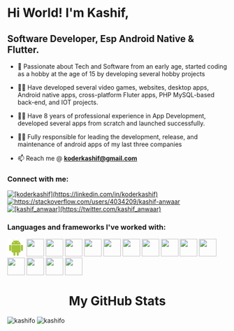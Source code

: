 # Hi World! I'm Kashif,
## Software Developer, Esp Android Native & Flutter.

- 🌱 Passionate about Tech and Software from an early age, started coding as a hobby at the age of 15 by developing several hobby projects

- 👨‍💻 Have developed several video games, websites, desktop apps, Android native apps, cross-platform Fluter apps, PHP MySQL-based back-end, and IOT projects.

- 👨‍💻 Have 8 years of professional experience in App Development, developed several apps from scratch and launched successfully.

- 👨‍💻 Fully responsible for leading the development, release, and maintenance of android apps of my last three companies

- 📫 Reach me @ **koderkashif@gmail.com**

<h3 align="left">Connect with me:</h3>
<p align="left">

<a href="https://linkedin.com/in/koderkashif" target="blank">
   <img src="https://cdn.jsdelivr.net/gh/devicons/devicon/icons/linkedin/linkedin-original.svg" alt="[koderkashif](https://linkedin.com/in/koderkashif)" height="40" width="40" />
</a>

<a href="https://stackoverflow.com/users/4034209/kashif-anwaar" target="blank">
   <img src="https://www.cdnlogo.com/logos/s/63/stack-overflow.svg" alt="https://stackoverflow.com/users/4034209/kashif-anwaar" height="40" width="40" />
</a>

<a href="https://twitter.com/kashif_anwaar" target="blank">
   <img src="https://cdn.jsdelivr.net/gh/devicons/devicon/icons/twitter/twitter-original.svg" alt="[kashif_anwaar](https://twitter.com/kashif_anwaar)" height="40" width="40" />
</a>

</p>

<h3 align="left">Languages and frameworks I've worked with:</h3>
<p align="left"> 
  <img src="https://raw.githubusercontent.com/devicons/devicon/master/icons/android/android-original.svg" alt="android" width="40" height="40" />
<img src="https://cdn.jsdelivr.net/gh/devicons/devicon/icons/flutter/flutter-original.svg" width="40" height="40" />
<img src="https://cdn.jsdelivr.net/gh/devicons/devicon/icons/java/java-original.svg" width="40" height="40" />

<img src="https://cdn.jsdelivr.net/gh/devicons/devicon/icons/kotlin/kotlin-original.svg" width="40" height="40" />

<img src="https://cdn.jsdelivr.net/gh/devicons/devicon/icons/dart/dart-original.svg" width="40" height="40" />

<img src="https://cdn.jsdelivr.net/gh/devicons/devicon/icons/c/c-original.svg" width="40" height="40" />

<img src="https://cdn.jsdelivr.net/gh/devicons/devicon/icons/cplusplus/cplusplus-original.svg" width="40" height="40" />

<img src="https://cdn.jsdelivr.net/gh/devicons/devicon/icons/csharp/csharp-original.svg" width="40" height="40" />

<img src="https://cdn.jsdelivr.net/gh/devicons/devicon/icons/html5/html5-original.svg" width="40" height="40" />

<img src="https://cdn.jsdelivr.net/gh/devicons/devicon/icons/css3/css3-original.svg" width="40" height="40" />

<img src="https://cdn.jsdelivr.net/gh/devicons/devicon/icons/javascript/javascript-original.svg" width="40" height="40" />

<img src="https://cdn.jsdelivr.net/gh/devicons/devicon/icons/php/php-original.svg" width="40" height="40" />

<img src="https://cdn.jsdelivr.net/gh/devicons/devicon/icons/mysql/mysql-original.svg" width="40" height="40" />

<img src="https://cdn.jsdelivr.net/gh/devicons/devicon/icons/linux/linux-original.svg" width="40" height="40" />

<img src="https://cdn.jsdelivr.net/gh/devicons/devicon/icons/arduino/arduino-original.svg" width="40" height="40" />

</p>

<h1 align = 'Center'>My GitHub Stats</h1>
<p><img src="https://github-readme-stats.vercel.app/api/top-langs?username=kashifo&show_icons=true&locale=en&layout=compact" alt="kashifo" /> <img src="https://github-readme-stats.vercel.app/api?username=kashifo&show_icons=true&locale=en" alt="kashifo" /></p>
<p align="center">
